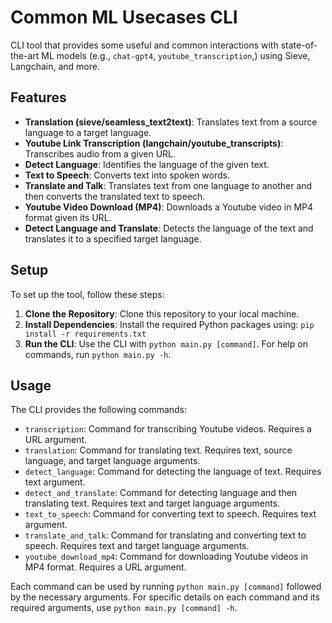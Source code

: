 # Common ML Usecases CLI

CLI tool that provides some useful and common interactions with state-of-the-art ML models (e.g., `chat-gpt4`, `youtube_transcription`,) using Sieve, Langchain, and more.

## Features

- **Translation (sieve/seamless_text2text)**: Translates text from a source language to a target language.
- **Youtube Link Transcription (langchain/youtube_transcripts)**: Transcribes audio from a given URL.
- **Detect Language**: Identifies the language of the given text.
- **Text to Speech**: Converts text into spoken words.
- **Translate and Talk**: Translates text from one language to another and then converts the translated text to speech.
- **Youtube Video Download (MP4)**: Downloads a Youtube video in MP4 format given its URL.
- **Detect Language and Translate**: Detects the language of the text and translates it to a specified target language.

## Setup

To set up the tool, follow these steps:

1. **Clone the Repository**: Clone this repository to your local machine.
2. **Install Dependencies**: Install the required Python packages using: `pip install -r requirements.txt`
3. **Run the CLI**: Use the CLI with `python main.py [command]`. For help on commands, run `python main.py -h`.

## Usage

The CLI provides the following commands:

- `transcription`: Command for transcribing Youtube videos. Requires a URL argument.
- `translation`: Command for translating text. Requires text, source language, and target language arguments.
- `detect_language`: Command for detecting the language of text. Requires text argument.
- `detect_and_translate`: Command for detecting language and then translating text. Requires text and target language arguments.
- `text_to_speech`: Command for converting text to speech. Requires text argument.
- `translate_and_talk`: Command for translating and converting text to speech. Requires text and target language arguments.
- `youtube_download_mp4`: Command for downloading Youtube videos in MP4 format. Requires a URL argument.

Each command can be used by running `python main.py [command]` followed by the necessary arguments. For specific details on each command and its required arguments, use `python main.py [command] -h`.
